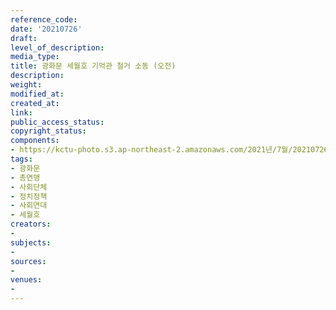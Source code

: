 ```yaml
---
reference_code: 
date: '20210726'
draft: 
level_of_description: 
media_type: 
title: 광화문 세월호 기억관 철거 소동 (오전)
description: 
weight: 
modified_at: 
created_at: 
link: 
public_access_status: 
copyright_status: 
components:
- https://kctu-photo.s3.ap-northeast-2.amazonaws.com/2021년/7월/20210726-광화문+세월호+기억관+철거+소동+(오전)_광화문_총연맹_사회단체_정치정책_사회연대_세월호/_1D20026.jpg
tags:
- 광화문
- 총연맹
- 사회단체
- 정치정책
- 사회연대
- 세월호
creators:
- 
subjects:
- 
sources:
- 
venues:
- 
---
```

